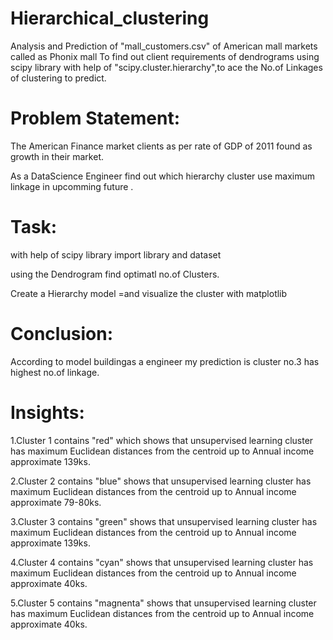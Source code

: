 # Hierarchical_clustering
Analysis and Prediction of "mall_customers.csv" of American mall markets called as Phonix mall To find out client requirements of dendrograms using scipy library with help of "scipy.cluster.hierarchy",to ace the No.of Linkages of clustering to predict.
# Problem Statement:
The American Finance market clients as per rate of GDP of 2011 found as growth in their market.

As a DataScience Engineer find out which hierarchy cluster use maximum linkage in upcomming future .
# Task:
with help of scipy library import library and dataset

using the Dendrogram find optimatl no.of Clusters.

Create a Hierarchy model =and visualize the cluster with matplotlib

# Conclusion:
According to model buildingas a engineer my prediction is cluster no.3 has highest no.of linkage.

# Insights:
1.Cluster 1 contains "red" which shows that unsupervised learning cluster has maximum Euclidean distances from the centroid up to Annual income approximate 139ks.

2.Cluster 2 contains "blue" shows that unsupervised learning cluster has maximum Euclidean distances from the centroid up to Annual income approximate 79-80ks.

3.Cluster 3 contains "green" shows that unsupervised learning cluster has maximum Euclidean distances from the centroid up to Annual income approximate 139ks.

4.Cluster 4 contains "cyan" shows that unsupervised learning cluster has maximum Euclidean distances from the centroid up to Annual income approximate 40ks.

5.Cluster 5 contains "magnenta" shows that unsupervised learning cluster has maximum Euclidean distances from the centroid up to Annual income approximate 40ks.
